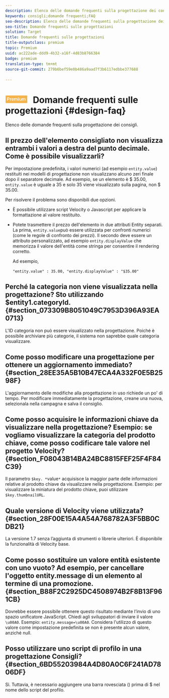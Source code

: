 ```yaml
---
description: Elenco delle domande frequenti sulla progettazione dei consigli.
keywords: consigli;domande frequenti;FAQ
seo-description: Elenco delle domande frequenti sulla progettazione dei consigli.
seo-title: Domande frequenti sulle progettazioni
solution: Target
title: Domande frequenti sulle progettazioni
title-outputclass: premium
topic: Premium
uuid: ac222ade-ddd9-4b32-a16f-4d83b8766384
badge: premium
translation-type: tm+mt
source-git-commit: 279b6bef59e0b486a9aad7f3b6117edbbe377688

---
```



# ![PREMIUM](/help/assets/premium.png) Domande frequenti sulle progettazioni {#design-faq}

Elenco delle domande frequenti sulla progettazione dei consigli.

## Il prezzo dell'elemento consigliato non visualizza entrambi i valori a destra del punto decimale. Come è possibile visualizzarli?

Per impostazione predefinita, i valori numerici (ad esempio `entity.value`) restituiti nei modelli di progettazione non visualizzano alcuno zeri finale dopo il separatore decimale. Ad esempio, se un elemento è $ 35.00, `entity.value` è uguale a 35 e solo 35 viene visualizzato sulla pagina, non $ 35.00.

Per risolvere il problema sono disponibili due opzioni.

* È possibile utilizzare script Velocity o Javascript per applicare la formattazione al valore restituito.

* Potete trasmettere il prezzo dell'elemento in due attributi Entity separati. La prima, `entity.value`può essere utilizzata per confronti numerici (come le regole di confronto dei prezzi). Il secondo deve essere un attributo personalizzato, ad esempio `entity.displayValue` che memorizza il valore dell'entità come stringa per consentire il rendering corretto.

   Ad esempio,

   `"entity.value" : 35.00, "entity.displayValue" : "$35.00"`

## Perché la categoria non viene visualizzata nella progettazione? Sto utilizzando $entity1.categoryId. {#section_073309B8051049C7953D396A93EA0713}

L'ID categoria non può essere visualizzato nella progettazione. Poiché è possibile archiviare più categorie, il sistema non saprebbe quale categoria visualizzare.

## Come posso modificare una progettazione per ottenere un aggiornamento immediato? {#section_28EE35A5B10B47ECA4A332F0E5B2598F}

L'aggiornamento delle modifiche alla progettazione in uso richiede un po' di tempo. Per modificare immediatamente la progettazione, creane una nuova, selezionala nella campagna e salva il consiglio.

## Come posso acquisire le informazioni chiave da visualizzare nella progettazione? Esempio: se vogliamo visualizzare la categoria del prodotto chiave, come posso codificare tale valore nel progetto Velocity? {#section_F08043B14BA24BC8815FEF25F4F84C39}

Il parametro `$key. *`value`*` acquisisce la maggior parte delle informazioni relative al prodotto chiave da visualizzare nella progettazione. Esempio: per visualizzare la miniatura del prodotto chiave, puoi utilizzare `$key.thumbnailURL`.

## Quale versione di Velocity viene utilizzata? {#section_28F00E15A4A54A768782A3F5BB0CDB21}

La versione 1.7 senza l’aggiunta di strumenti o librerie ulteriori. È disponibile la funzionalità di Velocity base.

## Come posso sostituire un valore entità esistente con uno vuoto? Ad esempio, per cancellare l'oggetto entity.message di un elemento al termine di una promozione. {#section_B88F2C2925DC4508974B2F8B13F961CB}

Dovrebbe essere possibile ottenere questo risultato mediante l’invio di uno spazio unificatore JavaScript. Chiedi agli sviluppatori di inviare il valore `\u00A0`. Esempio: `entity.message=\u00A0`. Considera l'utilizzo di questo valore come impostazione predefinita se non è presente alcun valore, anziché null.

## Posso utilizzare uno script di profilo in una progettazione Consigli? {#section_6BD55203984A4D80A0C6F241AD7806DF}

Sì. Tuttavia, è necessario aggiungere una barra rovesciata (\) prima di $ nel nome dello script del profilo.
